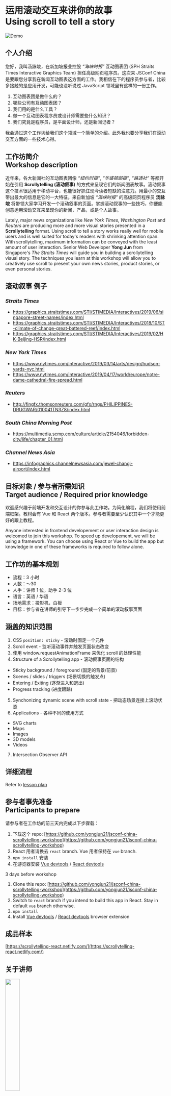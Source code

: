 # 运用滚动交互来讲你的故事<br>Using scroll to tell a story

![Demo](./src/assets/scrollytelling.gif)

## 个人介绍

您好，我叫汤詠竣，在新加坡报业控股 *“海峡时报”* 互动图表团 (SPH Straits Times Interactive Graphics Team) 担任高级网页程序员。这次来 JSConf China 是要跟您分享我在新闻互动图表这方面的工作。我相信在下的程序员参与者，比较多接触的是应用开发，可能也没听说过 JavaScript 领域里有这样的一份工作。

1. 互动图表团是做什么的？
2. 哪些公司有互动图表团？
2. 我们用的是什么工具？
3. 做一个互动图表程序员或设计师需要些什么知识？
4. 我们究竟是程序员，是平面设计师，还是新闻记者？

我会通过这个工作坊给我们这个领域一个简单的介绍。此外我也要分享我们在滚动交互方面的一些技术心得。

## 工作坊简介<br>Workshop description

近年来，各大新闻社的互动图表团像 *“纽约时报”*, *“华盛顿邮报”*, *“路透社”* 等都开始在引用 **Scrollytelling (滚动叙事)** 的方式来呈现它们的新闻图表故事。滚动叙事这个技术很适用于移动平台，也能很好抓住现今读者短缺的注意力。用最小的交互带出最大的信息是它的一大特征。来自新加坡 *“海峡时报”* 的高级网页程序员 **汤詠竣** 将带领大家学习开发一个滚动叙事的页面。掌握滚动叙事的一些技巧，你便能创意运用滚动交互来呈现你的新闻，产品，或是个人故事。

Lately, major news organizations like *New York Times*, *Washington Post* and *Reuters* are producing more and more visual stories presented in a **Scrollytelling** format. Using scroll to tell a story works really well for mobile users and is well suited for today's readers with shrinking attention span. With scrollytelling, maximum information can be conveyed with the least amount of user interaction. Senior Web Developer **Yong Jun** from Singapore's *The Straits Times* will guide you in building a scrollytelling visual story. The techniques you learn at this workshop will allow you to creatively use scroll to present your own news stories, product stories, or even personal stories.

## 滚动叙事 例子

### *Straits Times*
- https://graphics.straitstimes.com/STI/STIMEDIA/Interactives/2019/06/singapore-street-names/index.html
- https://graphics.straitstimes.com/STI/STIMEDIA/Interactives/2018/10/ST-climate-of-change-great-battered-reef/index.html
- https://graphics.straitstimes.com/STI/STIMEDIA/Interactives/2019/02/HK-Beijing-HSR/index.html

### *New York Times*
- https://www.nytimes.com/interactive/2019/03/14/arts/design/hudson-yards-nyc.html
- https://www.nytimes.com/interactive/2019/04/17/world/europe/notre-dame-cathedral-fire-spread.html

### *Reuters*
- http://fingfx.thomsonreuters.com/gfx/rngs/PHILIPPINES-DRUGWAR/010041TN3Z8/index.html

### *South China Morning Post*
- https://multimedia.scmp.com/culture/article/2154046/forbidden-city/life/chapter_01.html

### *Channel News Asia*
- https://infographics.channelnewsasia.com/jewel-changi-airport/index.html

## 目标对象 / 参与者所需知识<br>Target audience / Required prior knowledge

欢迎感兴趣于前端开发和交互设计的你参与此工作坊。为简化编程，我们将使用前端框架。教材会有 Vue 和 React 两个版本。参与者需要至少认识其中一个才能更好的跟上教程。

Anyone interested in frontend developement or user interaction design is welcomed to join this workshop. To speed up developement, we will be using a framework. You can choose using React or Vue to build the app but knowledge in one of these frameworks is required to follow alone.

## 工作坊的基本规划

- 流程：3 小时
- 人数：～30
- 人手：讲师 1 位，助手 2-3 位
- 语言：英语 / 华语
- 场地需求：投影机，白板
- 目标：参与者在讲师的引导下一步步完成一个简单的滚动叙事页面

## 涵盖的知识范围

1. CSS `position: sticky` - 滚动时固定一个元件
2. Scroll event - 监听滚动事件并触发页面状态改变
3. 使用 window.requestAnimationFrame 来优化 scroll 的处理性能
4. Structure of a Scrollytelling app - 滚动叙事页面的结构
  - Sticky background / foreground (固定的背景/前景)
  - Scenes / slides / triggers (场景切换的触发点)
  - Entering / Exiting (逐渐进入和退出)
  - Progress tracking (进度跟踪)
5. Synchonizing dynamic scene with scroll state - 把动态场景连接上滚动状态
6. Applications - 各种不同的使用方式
  - SVG charts
  - Maps
  - Images
  - 3D models
  - Videos
7. Intersection Observer API

## 详细流程

Refer to [lesson plan](./doc/LESSON_PLAN.md)

## 参与者事先准备<br>Participants to prepare

请参与者在工作坊的前三天内完成以下步骤载：
1. 下载这个 repo: [https://github.com/yongjun21/jsconf-china-scrollytelling-workshop](https://github.com/yongjun21/jsconf-china-scrollytelling-workshop)
2. React 用者请换去 `react` branch. Vue 用者保持在 `vue` branch.
3. `npm install` 安装
4. 在游览器安装 [Vue devtools](https://github.com/vuejs/vue-devtools) / [React devtools](https://github.com/facebook/react-devtools)

3 days before workshop
1. Clone this repo: [https://github.com/yongjun21/jsconf-china-scrollytelling-workshop](https://github.com/yongjun21/jsconf-china-scrollytelling-workshop)
2. Switch to `react` branch if you intend to build this app in React. Stay in default `vue` branch otherwise.
3. `npm install`
4. Install [Vue devtools](https://github.com/vuejs/vue-devtools) / [React devtools](https://github.com/facebook/react-devtools) browser extension

## 成品样本

[https://scrollytelling-react.netlify.com/](https://scrollytelling-react.netlify.com/)

## 关于讲师

<img src="./src/assets/photo.jpg" width="30%" />

### 汤詠竣 🇸🇬

新加坡报业控股 <img src="./src/assets/sph-logo.png" height="24px" /> 海峡时报 <img src="./src/assets/st-logo.png" height="24px" />

高级网页程序员

在互动图表和数据可视化开发上有三年的经验。

热爱数据和编程。常在新加坡 Javascript 社区里做演讲/指导工作坊分享技术心得。

在六月份刚结束的 JSConf Asia 2019 指导了一个 SVG Animation 的工作坊。

***

This project was bootstrapped with [Create React App](https://github.com/facebook/create-react-app).

## Available Scripts

In the project directory, you can run:

### `npm start`

Runs the app in the development mode.<br>
Open [http://localhost:3000](http://localhost:3000) to view it in the browser.

The page will reload if you make edits.<br>
You will also see any lint errors in the console.

### `npm test`

Launches the test runner in the interactive watch mode.<br>
See the section about [running tests](https://facebook.github.io/create-react-app/docs/running-tests) for more information.

### `npm run build`

Builds the app for production to the `build` folder.<br>
It correctly bundles React in production mode and optimizes the build for the best performance.

The build is minified and the filenames include the hashes.<br>
Your app is ready to be deployed!

See the section about [deployment](https://facebook.github.io/create-react-app/docs/deployment) for more information.

### `npm run eject`

**Note: this is a one-way operation. Once you `eject`, you can’t go back!**

If you aren’t satisfied with the build tool and configuration choices, you can `eject` at any time. This command will remove the single build dependency from your project.

Instead, it will copy all the configuration files and the transitive dependencies (Webpack, Babel, ESLint, etc) right into your project so you have full control over them. All of the commands except `eject` will still work, but they will point to the copied scripts so you can tweak them. At this point you’re on your own.

You don’t have to ever use `eject`. The curated feature set is suitable for small and middle deployments, and you shouldn’t feel obligated to use this feature. However we understand that this tool wouldn’t be useful if you couldn’t customize it when you are ready for it.

## Learn More

You can learn more in the [Create React App documentation](https://facebook.github.io/create-react-app/docs/getting-started).

To learn React, check out the [React documentation](https://reactjs.org/).

### Code Splitting

This section has moved here: https://facebook.github.io/create-react-app/docs/code-splitting

### Analyzing the Bundle Size

This section has moved here: https://facebook.github.io/create-react-app/docs/analyzing-the-bundle-size

### Making a Progressive Web App

This section has moved here: https://facebook.github.io/create-react-app/docs/making-a-progressive-web-app

### Advanced Configuration

This section has moved here: https://facebook.github.io/create-react-app/docs/advanced-configuration

### Deployment

This section has moved here: https://facebook.github.io/create-react-app/docs/deployment

### `npm run build` fails to minify

This section has moved here: https://facebook.github.io/create-react-app/docs/troubleshooting#npm-run-build-fails-to-minify
